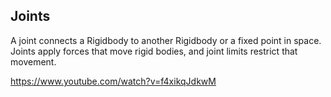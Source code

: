 ## Joints
A joint connects a Rigidbody to another Rigidbody or a fixed point in space. Joints apply forces that move rigid bodies, and joint limits restrict that movement. 


https://www.youtube.com/watch?v=f4xikqJdkwM
